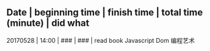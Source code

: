 Date | beginning time | finish time | total time (minute) | did what
------------------------------------------------------------------
20170528 | 14:00 | ### | ### | read book Javascript Dom 编程艺术